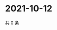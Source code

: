 # 2021-10-12

共 0 条

<!-- BEGIN WEIBO -->
<!-- 最后更新时间 Tue Oct 12 2021 18:15:11 GMT+0800 (China Standard Time) -->

<!-- END WEIBO -->
